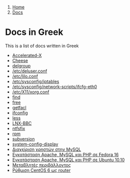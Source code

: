 <!-- -
Title: Docs in Greek
Description: Marios Zindilis's Docs in Greek 
First Published: 2014-07-05
Last Updated: 2014-08-09
- -->

<ol class="breadcrumb" itemprop="breadcrumb">
	<li><a href="/">Home</a></li>
	<li><a href="/docs/">Docs</a></li>
</ol>

Docs in Greek
=============

This is a list of docs written in Greek

*   [Accelerated-X](/docs/accelerated-x.el.html)
*   [Cheese](/docs/cheese.el.html)
*   [delgroup](/docs/delgroup.el.html)
*   [/etc/deluser.conf](/docs/lfs/etc/deluser.el.html)
*   [/etc/lilo.conf](/docs/lfs/etc/lilo.conf.html)
*   [/etc/sysconfig/iptables](/docs/lfs/etc/sysconfig/iptables.el.html)
*   [/etc/sysconfig/network-scripts/ifcfg-eth0](/docs/lfs/etc/sysconfig/network-scripts/ifcfg-eth0.el.html)
*   [/etc/X11/xorg.conf](/docs/lfs/etc/X11/xorg.conf.el.html)
*   [find](/docs/find.el.html)
*   [free](/docs/free.el.html)
*   [getfacl](/docs/getfacl.el.html)
*   [ifconfig](/docs/getfacl.el.html)
*   [less](/docs/less.el.html)
*   [LNX-BBC](/docs/lnx-bbc.el.html)
*   [ntfsfix](/docs/ntfsfix.el.html)
*   [rpm](/docs/rpm.el.html)
*   [subversion](/docs/subversion.el.html)
*   [system-config-display](/docs/system-config-display.el.html)
*   [Διαχείριση χρηστών στην MySQL](/docs/διαχείριση-χρηστών-στην-mysql.el.html)
*   [Εγκατάσταση Apache, MySQL και PHP σε Fedora 16](/docs/fedora-16-εγκατάσταση-apache-mysql-php.el.html)
*   [Εγκατάσταση Apache, MySQL και PHP σε Ubuntu 10.10](/docs/ubuntu-10.10-install-apache-php-mysql.el.html)
*   [Μεταβλητές περιβάλλοντος](/docs/μεταβλητές-περιβάλλοντος.el.html)
*   [Ρύθμιση CentOS 6 ως router](/docs/ρύθμιση-centos-6-ως-router.el.html)
